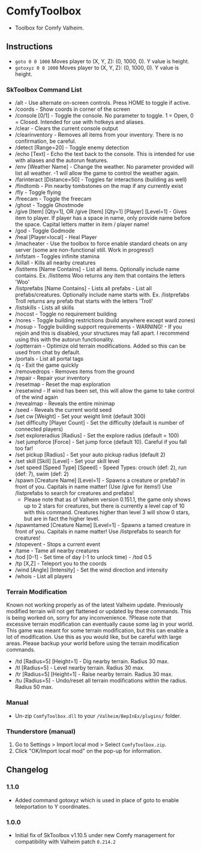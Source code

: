 # ComfyToolbox

  * Toolbox for Comfy Valheim.

## Instructions
  * `goto 0 0 1000` Moves player to (X, Y, Z): (0, 1000, 0). Y value is height.
  * `gotoxyz 0 0 1000` Moves player to (X, Y, Z): (0, 1000, 0). Y value is height.

### SkToolbox Command List
  * /alt - Use alternate on-screen controls. Press HOME to toggle if active.
  * /coords - Show coords in corner of the screen
  * /console [0/1] - Toggle the console. No parameter to toggle. 1 = Open, 0 = Closed. Intended for use with hotkeys and aliases.
  * /clear - Clears the current console output
  * /clearinventory - Removes all items from your inventory. There is no confirmation, be careful.
  * /detect [Range=20] - Toggle enemy detection
  * /echo [Text] - Echo the text back to the console. This is intended for use with aliases and the autorun features.
  * /env [Weather Name] - Change the weather. No parameter provided will list all weather. -1 will allow the game to control the weather again.
  * /farinteract [Distance=50] - Toggles far interactions (building as well)
  * /findtomb - Pin nearby tombstones on the map if any currently exist
  * /fly - Toggle flying
  * /freecam - Toggle the freecam
  * /ghost - Toggle Ghostmode
  * /give [Item] [Qty=1], OR /give [Item] [Qty=1] [Player] [Level=1] - Gives item to player. If player has a space in name, only provide name before the space. Capital letters matter in item / player name!
  * /god - Toggle Godmode
  * /heal [Player=local] - Heal Player
  * /imacheater - Use the toolbox to force enable standard cheats on any server (some are non-functional still. Work in progress!)
  * /infstam - Toggles infinite stamina
  * /killall - Kills all nearby creatures
  * /listitems [Name Contains] - List all items. Optionally include name contains. Ex. /listitems Woo returns any item that contains the letters 'Woo'
  * /listprefabs [Name Contains] - Lists all prefabs - List all prefabs/creatures. Optionally include name starts with. Ex. /listprefabs Troll returns any prefab that starts with the letters 'Troll'
  * /listskills - Lists all skills
  * /nocost - Toggle no requirement building
  * /nores - Toggle building restrictions (build anywhere except ward zones)
  * /nosup - Toggle building support requirements  - WARNING! - If you rejoin and this is disabled, your structures may fall apart. I recommend using this with the autorun functionality.
  * /optterrain - Optimize old terrain modifications. Added so this can be used from chat by default.
  * /portals - List all portal tags
  * /q - Exit the game quickly
  * /removedrops - Removes items from the ground
  * /repair - Repair your inventory
  * /resetmap - Reset the map exploration
  * /resetwind - If wind has been set, this will allow the game to take control of the wind again
  * /revealmap - Reveals the entire minimap
  * /seed - Reveals the current world seed
  * /set cw [Weight] - Set your weight limit (default 300)
  * /set difficulty [Player Count] - Set the difficulty (default is number of connected players)
  * /set exploreradius [Radius] - Set the explore radius (default = 100)
  * /set jumpforce [Force] - Set jump force (default 10). Careful if you fall too far!
  * /set pickup [Radius] - Set your auto pickup radius (default 2)
  * /set skill [Skill] [Level] - Set your skill level
  * /set speed [Speed Type] [Speed] - Speed Types: crouch (def: 2), run (def: 7), swim (def: 2)
  * /spawn [Creature Name] [Level=1] - Spawns a creature or prefab? in front of you. Capitals in name matter! (Use /give for items!) Use /listprefabs to search for creatures and prefabs!
    * Please note that as of Valheim version 0.151.1, the game only shows up to 2 stars for creatures, but there is currently a level cap of 10 with this command. Creatures higher than level 3 will show 0 stars, but are in fact the higher level.
  * /spawntamed [Creature Name] [Level=1] - Spawns a tamed creature in front of you. Capitals in name matter! Use /listprefabs to search for creatures!
  * /stopevent - Stops a current event
  * /tame - Tame all nearby creatures
  * /tod [0-1] - Set time of day (-1 to unlock time) - /tod 0.5
  * /tp [X,Z] - Teleport you to the coords
  * /wind [Angle] [Intensity] - Set the wind direction and intensity
  * /whois - List all players

### Terrain Modification
  Known not working properly as of the latest Valheim update. Previously modified terrain will not get flattened or updated by these commands. This is being worked on, sorry for any inconvenience.
  ?Please note that excessive terrain modification can eventually cause some lag in your world. This game was meant for some terrain modification, but this can enable a lot of modification. Use this as you would like, but be careful with large areas. Please backup your world before using the terrain modification commands.
  
  * /td [Radius=5] [Height=1] - Dig nearby terrain. Radius 30 max.
  * /tl [Radius=5] - Level nearby terrain. Radius 30 max.
  * /tr [Radius=5] [Height=1] - Raise nearby terrain. Radius 30 max.
  * /tu [Radius=5] - Undo/reset all terrain modifications within the radius. Radius 50 max.

### Manual

  * Un-zip `ComfyToolbox.dll` to your `/Valheim/BepInEx/plugins/` folder.

### Thunderstore (manual)

  1. Go to Settings > Import local mod > Select `ComfyToolbox.zip`.
  2. Click "OK/Import local mod" on the pop-up for information.

## Changelog

### 1.1.0

  * Added command gotoxyz which is used in place of goto to enable teleportation to Y coordinates.

### 1.0.0

  * Initial fix of SkToolbox v1.10.5 under new Comfy management for compatibility with Valheim patch `0.214.2`